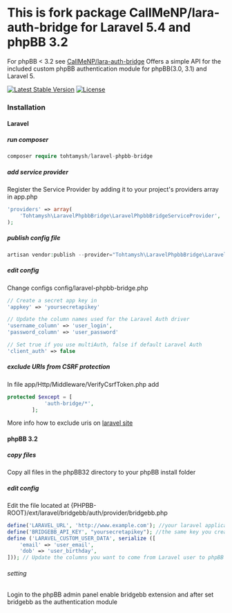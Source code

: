 # This is fork package CallMeNP/lara-auth-bridge for Laravel 5.4 and phpBB 3.2

For phpBB < 3.2 see [CallMeNP/lara-auth-bridge](https://github.com/CallMeNP/lara-auth-bridge) Offers a simple API for the included custom phpBB authentication module for phpBB(3.0, 3.1) and Laravel 5.

[![Latest Stable Version](https://poser.pugx.org/tohtamysh/laravel-phpbb-bridge/v/stable)](https://packagist.org/packages/tohtamysh/laravel-phpbb-bridge) [![License](https://poser.pugx.org/tohtamysh/laravel-phpbb-bridge/license)](https://packagist.org/packages/tohtamysh/laravel-phpbb-bridge)

### Installation
#### Laravel
##### run composer
``` php
composer require tohtamysh/laravel-phpbb-bridge
```
##### add service provider
Register the Service Provider by adding it to your project's providers array in app.php
``` php
'providers' => array(
    'Tohtamysh\LaravelPhpbbBridge\LaravelPhpbbBridgeServiceProvider',
);
```
##### publish config file
``` php
artisan vendor:publish --provider="Tohtamysh\LaravelPhpbbBridge\LaravelPhpbbBridgeServiceProvider"
```
##### edit config
Change configs config/laravel-phpbb-bridge.php
``` php
// Create a secret app key in 
'appkey' => 'yoursecretapikey'

// Update the column names used for the Laravel Auth driver 
'username_column' => 'user_login',
'password_column' => 'user_password'

// Set true if you use multiAuth, false if default Laravel Auth
'client_auth' => false
```
##### exclude URIs from CSRF protection
In file app/Http/Middleware/VerifyCsrfToken.php add
``` php
protected $except = [
        	'auth-bridge/*',
    	];
```
More info how to exclude uris on [laravel site](http://laravel.com/docs/master/routing#csrf-excluding-uris)

#### phpBB 3.2
##### copy files 
Copy all files in the phpBB32 directory to your phpBB install folder
##### edit config
Edit the file located at {PHPBB-ROOT}/ext/laravel/bridgebb/auth/provider/bridgebb.php
``` php
define('LARAVEL_URL', 'http://www.example.com'); //your laravel application's url
define('BRIDGEBB_API_KEY', "yoursecretapikey"); //the same key you created earlier
define ('LARAVEL_CUSTOM_USER_DATA', serialize ([
    'email' => 'user_email',
    'dob' => 'user_birthday',
])); // Update the columns you want to come from Laravel user to phpBB user
```
###### setting
Login to the phpBB admin panel enable bridgebb extension and after set bridgebb as the authentication module
